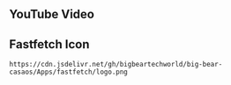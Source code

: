 ## YouTube Video

## Fastfetch Icon

```text
https://cdn.jsdelivr.net/gh/bigbeartechworld/big-bear-casaos/Apps/fastfetch/logo.png
```
